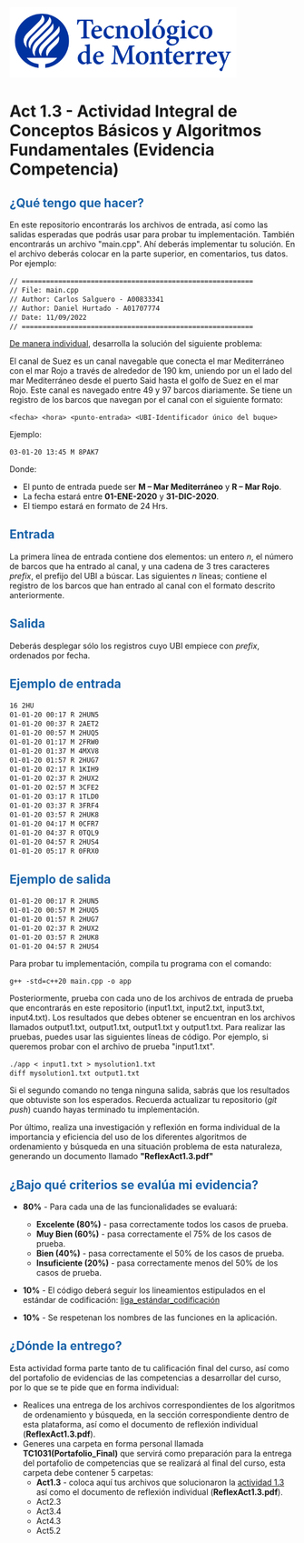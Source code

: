 ![Tec de Monterrey](images/logotecmty.png)
# Act 1.3 - Actividad Integral de Conceptos Básicos y Algoritmos Fundamentales (Evidencia Competencia)

## <span style="color: rgb(26, 99, 169);">¿Qué tengo que hacer?</span>
En este repositorio encontrarás los archivos de entrada, así como las salidas esperadas que podrás usar para probar tu implementación. También encontrarás un archivo "main.cpp". Ahí deberás implementar tu solución. En el archivo deberás colocar en la parte superior, en comentarios, tus datos. Por ejemplo:
```
// =========================================================
// File: main.cpp
// Author: Carlos Salguero - A00833341
// Author: Daniel Hurtado - A01707774
// Date: 11/09/2022
// =========================================================
```
<span style="text-decoration: underline;">De manera individual</span>, desarrolla la solución del siguiente problema:

El canal de Suez es un canal navegable que conecta el mar Mediterráneo con el mar Rojo a través de alrededor de 190 km, uniendo por un el lado del mar Mediterráneo desde el puerto Said hasta el golfo de Suez en el mar Rojo. Este canal es navegado entre 49 y 97 barcos diariamente. Se tiene un registro de los barcos que navegan por el canal con el siguiente formato:
```
<fecha> <hora> <punto-entrada> <UBI-Identificador único del buque>
```
Ejemplo:
```
03-01-20 13:45 M 8PAK7
```
Donde:
* El punto de entrada puede ser **M – Mar Mediterráneo** y **R – Mar Rojo**.
* La fecha estará entre **01-ENE-2020** y **31-DIC-2020**.
* El tiempo estará en formato de 24 Hrs.

## <span style="color: rgb(26, 99, 169);">**Entrada**</span>
La primera línea de entrada contiene dos elementos: un entero *n*, el número de barcos que ha entrado al canal, y una cadena de 3 tres caracteres *prefix*, el prefijo del UBI a búscar. Las siguientes *n* líneas; contiene el registro de los barcos que han entrado al canal con el formato descrito anteriormente.

## <span style="color: rgb(26, 99, 169);">**Salida**</span>
Deberás desplegar sólo los registros cuyo UBI empiece con *prefix*, ordenados por fecha.

## <span style="color: rgb(26, 99, 169);">**Ejemplo de entrada**</span>
```
16 2HU
01-01-20 00:17 R 2HUN5
01-01-20 00:37 R 2AET2
01-01-20 00:57 M 2HUQ5
01-01-20 01:17 M 2FRW0
01-01-20 01:37 M 4MXV8
01-01-20 01:57 R 2HUG7
01-01-20 02:17 R 1KIH9
01-01-20 02:37 R 2HUX2
01-01-20 02:57 M 3CFE2
01-01-20 03:17 R 1TLD0
01-01-20 03:37 R 3FRF4
01-01-20 03:57 R 2HUK8
01-01-20 04:17 M 0CFR7
01-01-20 04:37 R 0TQL9
01-01-20 04:57 R 2HUS4
01-01-20 05:17 R 0FRX0
```

## <span style="color: rgb(26, 99, 169);">**Ejemplo de salida**</span>
```
01-01-20 00:17 R 2HUN5
01-01-20 00:57 M 2HUQ5
01-01-20 01:57 R 2HUG7
01-01-20 02:37 R 2HUX2
01-01-20 03:57 R 2HUK8
01-01-20 04:57 R 2HUS4
```

Para probar tu implementación, compila tu programa con el comando:
```
g++ -std=c++20 main.cpp -o app
```
Posteriormente, prueba con cada uno de los archivos de entrada de prueba que encontrarás en este repositorio (input1.txt, input2.txt, input3.txt, input4.txt). Los resultados que debes obtener se encuentran en los archivos llamados output1.txt, output1.txt, output1.txt y output1.txt. Para realizar las pruebas, puedes usar las siguientes líneas de código. Por ejemplo, si queremos probar con el archivo de prueba "input1.txt".
```
./app < input1.txt > mysolution1.txt
diff mysolution1.txt output1.txt
```
Si el segundo comando no tenga ninguna salida, sabrás que los resultados que obtuviste son los esperados. Recuerda actualizar tu repositorio (*git push*) cuando hayas terminado tu implementación.

Por último, realiza una investigación y reflexión en forma individual de la importancia y eficiencia del uso de los diferentes algoritmos de ordenamiento y búsqueda en una situación problema de esta naturaleza, generando un documento llamado **"ReflexAct1.3.pdf"**

## <span style="color: rgb(26, 99, 169);">**¿Bajo qué criterios se evalúa mi evidencia?**</span>

- **80%** - Para cada una de las funcionalidades se evaluará:

    - **Excelente (80%)** - pasa correctamente todos los casos de prueba.
    - **Muy Bien (60%)** - pasa correctamente el 75% de los casos de prueba.
    - **Bien (40%)** - pasa correctamente el 50% de los casos de prueba.
    - **Insuficiente (20%)** - pasa correctamente menos del 50% de los casos de prueba.


- **10%** - El código deberá seguir los lineamientos estipulados en el estándar de codificación: <span class="instructure_file_holder link_holder">[liga_estándar_codificación](estandar.pdf)</span>
- **10%** - Se respetenan los nombres de las funciones en la aplicación.

## <span style="color: rgb(26, 99, 169);">**¿Dónde la entrego?**</span>
Esta actividad forma parte tanto de tu calificación final del curso, así como del portafolio de evidencias de las competencias a desarrollar del curso, por lo que se te pide que en forma individual:
* Realices una entrega de  los archivos correspondientes de los algoritmos de ordenamiento y búsqueda, en la sección correspondiente dentro de esta plataforma, así como el documento de reflexión individual (**ReflexAct1.3.pdf**).
* Generes una carpeta en forma personal llamada **TC1031(Portafolio_Final)** que servirá como preparación para la entrega del portafolio de competencias que se realizará al final del curso, esta carpeta debe contener 5 carpetas:
    * **Act1.3** - coloca aquí tus archivos que solucionaron la <span style="text-decoration: underline;">actividad 1.3</span> así como el documento de reflexión individual (**ReflexAct1.3.pdf**).
    * Act2.3
    * Act3.4
    * Act4.3
    * Act5.2
